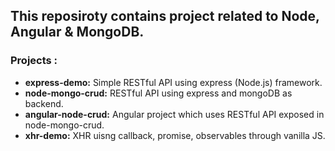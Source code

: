 <h2>This reposiroty contains project related to Node, Angular & MongoDB.</h2>
<h3>Projects : </h3>
<ul>
  <li><b>express-demo:</b> Simple RESTful API using express (Node.js) framework.</li>
  <li><b>node-mongo-crud:</b> RESTful API using express and mongoDB as backend.</li> 
  <li><b>angular-node-crud:</b> Angular project which uses RESTful API exposed in node-mongo-crud.</li> 
  <li><b>xhr-demo:</b> XHR uisng callback, promise, observables through vanilla JS.</li> 
 </ul>
